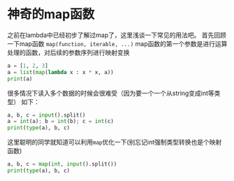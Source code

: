 # 神奇的map函数
之前在lambda中已经初步了解过map了，这里浅谈一下常见的用法吧。
首先回顾一下map函数
`map(function, iterable, ...)`
map函数的第一个参数是进行运算处理的函数，对后续的参数序列进行映射变换
```python
a = [1, 2, 3]
a = list(map(lambda x : x * x, a))
print(a)
```
很多情况下读入多个数据的时候会很难受（因为要一个一个从string变成int等类型）
如下：
```python
a, b, c = input().split()
a = int(a); b = int(b); c = int(c)
print(type(a), b, c)
```
这里聪明的同学就知道可以利用`map`优化一下(别忘记int强制类型转换也是个映射函数)
```python
a, b, c = map(int, input().split())
print(type(a), b, c)
```
